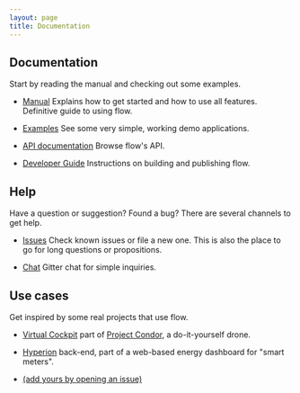```yaml
---
layout: page
title: Documentation
---
```

## Documentation
Start by reading the manual and checking out some examples.

- <i class="fa fa-book"></i> [Manual](current/manual)
  Explains how to get started and how to use all features. Definitive guide to using flow.

- <i class="fa fa-book"></i> [Examples](https://github.com/jodersky/flow/tree/master/flow-samples)
  See some very simple, working demo applications.

- <i class="fa fa-code"></i> [API documentation](current/api/index.html#com.github.jodersky.flow.Serial$)
  Browse flow's API.

- <i class="fa fa-book"></i> [Developer Guide](current/developer)
  Instructions on building and publishing flow.

## Help
Have a question or suggestion? Found a bug? There are several channels to get help.

- <i class="fa fa-bug"></i> [Issues](https://github.com/jodersky/flow/issues)
  Check known issues or file a new one. This is also the place to go for long questions or propositions.

- <i class="fa fa-comments"></i> [Chat](https://gitter.im/jodersky/flow)
  Gitter chat for simple inquiries.

## Use cases
Get inspired by some real projects that use flow.

- [Virtual Cockpit](https://github.com/project-condor/mavigator) part of [Project Condor](https://project-condor.github.io/), a do-it-yourself drone.

- [Hyperion](https://github.com/mthmulders/hyperion) back-end, part of a web-based energy dashboard for "smart meters".

- [(add yours by opening an issue)](https://github.com/jodersky/flow/issues)
